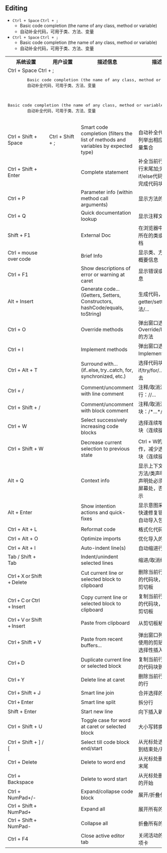 ## Editing

- `Ctrl + Space` `Ctrl + ;`
  - Basic code completion (the name of any class, method or variable)
  - 自动补全代码，可用于类、方法、变量
- `Ctrl + Space` `Ctrl + ;`
  - Basic code completion (the name of any class, method or variable)
  - 自动补全代码，可用于类、方法、变量


<table>
	<tr>
		<th width="150px">系统设置</th>
		<th width="150px">用户设置</th>
		<th>描述信息</th>
		<th>描述信息</th>
	</tr>
	<tr>
		<td colspan=4>Ctrl + Space Ctrl + ;
		<pre>
		Basic code completion (the name of any class, method or variable)
		自动补全代码，可用于类、方法、变量
		</pre>
		</td>
	</tr>
	<tr>
		<td colspan=4><pre>Basic code completion (the name of any class, method or variable)
		自动补全代码，可用于类、方法、变量
		</pre></td>
	</tr>
	<tr>
		<td>Ctrl + Shift + Space</td>
		<td>Ctrl + Shift + ;</td>
		<td>Smart code completion (filters the list of methods and variables by expected type)</td>
		<td>自动补全代码，或者列举出相应方法和变量集合</td>
	</tr>
	<tr>
		<td>Ctrl + Shift + Enter</td>
		<td></td>
		<td>Complete statement</td>
		<td>补全当前行，如：在行末尾加;完成代码；if/else代码中加上{}完成代码块</td>
	</tr>
	<tr>
		<td>Ctrl + P</td>
		<td></td>
		<td>Parameter info (within method call arguments)</td>
		<td>显示方法的参数</td>
	</tr>
	<tr>
		<td>Ctrl + Q</td>
		<td></td>
		<td>Quick documentation lookup</td>
		<td>显示注释文档</td>
	</tr>
	<tr>
		<td>Shift + F1</td>
		<td></td>
		<td>External Doc</td>
		<td>在浏览器中打开光标所在的类或者方法文档</td>
	</tr>
	<tr>
		<td>Ctrl +&#8201;mouse&#8201;over&#8201;code</td>
		<td></td>
		<td>Brief Info</td>
		<td>显示类、方法、变量概要信息</td>
	</tr>
	<tr>
		<td>Ctrl + F1</td>
		<td></td>
		<td>Show descriptions of error or warning at caret</td>
		<td>显示错误或者警告信息</td>
	</tr>
	<tr>
		<td>Alt + Insert</td>
		<td></td>
		<td>Generate code... (Getters, Setters, Constructors, hashCode/equals, toString)</td>
		<td>生成代码，如：getter/setter/构造方法/...</td>
	</tr>
	<tr>
		<td>Ctrl + O</td>
		<td></td>
		<td>Override methods</td>
		<td>弹出窗口选择要Override/Implement的方法</td>
	</tr>
	<tr>
		<td>Ctrl + I</td>
		<td></td>
		<td>Implement methods</td>
		<td>弹出窗口选择要Implement的方法</td>
	</tr>
	<tr>
		<td>Ctrl + Alt + T</td>
		<td></td>
		<td>Surround&#8201;with…&#8201;(if..else,&#8201;try..catch, for, synchronized, etc.)</td>
		<td>选择代码块，添加到if/try/for/...代码块中去</td>
	</tr>
	<tr>
		<td>Ctrl + /</td>
		<td></td>
		<td>Comment/uncomment with line comment</td>
		<td>注释/取消注释代码行：//...</td>
	</tr>
	<tr>
		<td>Ctrl + Shift + /</td>
		<td></td>
		<td>Comment/uncomment with block comment</td>
		<td>注释/取消注释代码块：/*...*/</td>
	</tr>
	<tr>
		<td>Ctrl + W</td>
		<td></td>
		<td>Select successively increasing code blocks</td>
		<td>选择连续增加的代码块（连续操作）</td>
	</tr>
	<tr>
		<td>Ctrl + Shift + W</td>
		<td></td>
		<td>Decrease current selection to previous state</td>
		<td>Ctrl + W的相反操作，减少选择的代码块（连续操作）</td>
	</tr>
	<tr>
		<td>Alt + Q</td>
		<td></td>
		<td>Context info</td>
		<td>显示上下文信息，如方法/类声明，光标和声明处必须不在同一屏幕处，否则不会提示</td>
	</tr>
	<tr>
		<td>Alt + Enter</td>
		<td></td>
		<td>Show intention actions and quick-fixes</td>
		<td>显示意图采取行动和快速修复错误，可以自动导入包</td>
	</tr>
	<tr>
		<td>Ctrl + Alt + L</td>
		<td></td>
		<td>Reformat code</td>
		<td>格式化代码</td>
	</tr>
	<tr>
		<td>Ctrl + Alt + O</td>
		<td></td>
		<td>Optimize imports</td>
		<td>优化导入的类和包</td>
	</tr>
	<tr>
		<td>Ctrl + Alt + I</td>
		<td></td>
		<td>Auto-indent line(s)</td>
		<td>自动缩进行</td>
	</tr>
	<tr>
		<td>Tab / Shift + Tab</td>
		<td></td>
		<td>Indent/unindent selected lines</td>
		<td>缩进/取消缩进行</td>
	</tr>
	<tr>
		<td>Ctrl&#8201;+&#8201;X&#8201;or&#8201;Shift&#8201;+&#8201;Delete</td>
		<td></td>
		<td>Cut current line or selected block to clipboard</td>
		<td>删除当前行或者选择的代码块，并复制到剪切板</td>
	</tr>
	<tr>
		<td>Ctrl&#8201;+&#8201;C&#8201;or&#8201;Ctrl&#8201;+&#8201;Insert</td>
		<td></td>
		<td>Copy current line or selected block to clipboard</td>
		<td>复制当前行或者选择的代码块，并复制到剪切板</td>
	</tr>
	<tr>
		<td>Ctrl&#8201;+&#8201;V&#8201;or&#8201;Shift&#8201;+&#8201;Insert</td>
		<td></td>
		<td>Paste from clipboard</td>
		<td>从剪切板粘帖</td>
	</tr>
	<tr>
		<td>Ctrl&#8201;+&#8201;Shift + V</td>
		<td></td>
		<td>Paste from recent buffers...</td>
		<td>弹出窗口列举出最近使用的剪贴板内容，选择性插入</td>
	</tr>
	<tr>
		<td>Ctrl&#8201;+&#8201;D</td>
		<td></td>
		<td>Duplicate current line or selected block</td>
		<td>复制当前行或者选择的代码块到下一行</td>
	</tr>
	<tr>
		<td>Ctrl&#8201;+&#8201;Y</td>
		<td></td>
		<td>Delete line at caret</td>
		<td>删除当前行或者选择的行</td>
	</tr>
	<tr>
		<td>Ctrl&#8201;+&#8201;Shift + J</td>
		<td></td>
		<td>Smart line join</td>
		<td>合并选择的行为一行</td>
	</tr>
	<tr>
		<td>Ctrl&#8201;+&#8201;Enter</td>
		<td></td>
		<td>Smart line split</td>
		<td>拆分行</td>
	</tr>
	<tr>
		<td>Shift + Enter</td>
		<td></td>
		<td>Start new line</td>
		<td>向下插入新行</td>
	</tr>
	<tr>
		<td>Ctrl + Shift + U</td>
		<td></td>
		<td>Toggle case for word at caret or selected block</td>
		<td>大小写转换</td>
	</tr>
	<tr>
		<td>Ctrl + Shift + ] / [</td>
		<td></td>
		<td>Select till code block end/start</td>
		<td>从光标处选择代码块到结束处/开始处</td>
	</tr>
	<tr>
		<td>Ctrl + Delete</td>
		<td></td>
		<td>Delete to word end</td>
		<td>从光标处删除到单词末尾</td>
	</tr>
	<tr>
		<td>Ctrl + Backspace</td>
		<td></td>
		<td>Delete to word start</td>
		<td>从光标处删除到单词的开始</td>
	</tr>
	<tr>
		<td>Ctrl + NumPad+/-</td>
		<td></td>
		<td>Expand/collapse code block</td>
		<td>展开/折叠代码块</td>
	</tr>
	<tr>
		<td>Ctrl + Shift&#8201;+&#8201;NumPad+</td>
		<td></td>
		<td>Expand all</td>
		<td>展开所有的代码</td>
	</tr>
	<tr>
		<td>Ctrl + Shift&#8201;+&#8201;NumPad-</td>
		<td></td>
		<td>Collapse all</td>
		<td>折叠所有的代码</td>
	</tr>
	<tr>
		<td>Ctrl + F4</td>
		<td></td>
		<td>Close active editor tab</td>
		<td>关闭活动的编辑器选项卡</td>
	</tr>
</table>


